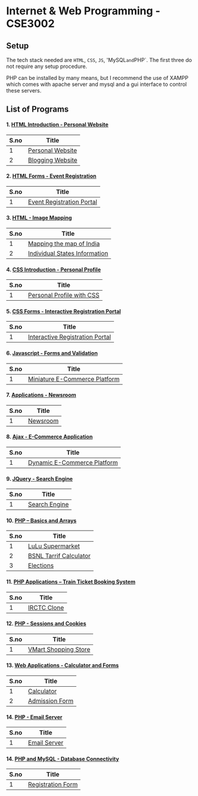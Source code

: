 # Internet & Web Programming - CSE3002

## Setup

The tech stack needed are `HTML`, `CSS`, `JS`, 'MySQL` and `PHP`. The first three do not require any setup procedure.

PHP can be installed by many means, but I recommend the use of XAMPP which comes with apache server and mysql and a gui interface to control these servers.


## List of Programs

#### 1. [HTML Introduction - Personal Website](./Personal_Website_Lab_1)

| S.no | Title |
| ---- | --------------------- |
| 1 | [Personal Website](./Personal_Website_Lab_1/Home.html) |
| 2 | [Blogging Website](./Personal_Website_Lab_1/Blog.html) |


#### 2. [HTML Forms - Event Registration](./Event_Registration_Lab_2)

| S.no | Title |
| ---- | --------------------- |
| 1 | [Event Registration Portal](./Event_Registration_Lab_2/Home.html) |


#### 3. [HTML - Image Mapping](./Image_Mapping_Lab_3)

| S.no | Title |
| ---- | --------------------- |
| 1 | [Mapping the map of India](./Image_Mapping_Lab_3/Home.html) |
| 2 | [Individual States Information](./Image_Mapping_Lab_3/States/) |


#### 4. [CSS Introduction - Personal Profile](./Personal_Profile_Lab_4)

| S.no | Title |
| ---- | --------------------- |
| 1 | [Personal Profile with CSS](./Personal_Profile_Lab_4/Home.html) |


#### 5. [CSS Forms - Interactive Registration Portal](./Registration_Portal_Lab_5)

| S.no | Title |
| ---- | --------------------- |
| 1 | [Interactive Registration Portal](./Registration_Portal_Lab_5/home.html) |


#### 6. [Javascript - Forms and Validation](./Form_Validation_Lab_6)

| S.no | Title |
| ---- | --------------------- |
| 1 | [Miniature E-Commerce Platform](./Form_Validation_Lab_6/home.html) |


#### 7. [Applications - Newsroom](./News_Post_Lab_7)

| S.no | Title |
| ---- | --------------------- |
| 1 | [Newsroom](./News_Post_Lab_7/home.html) |


#### 8. [Ajax - E-Commerce Application](./Dynamic_Ecommerce_Lab_8)

| S.no | Title |
| ---- | --------------------- |
| 1 | [Dynamic E-Commerce Platform](./Dynamic_Ecommerce_Lab_8/home.html) |


#### 9. [JQuery - Search Engine](./Search_Engine_Lab_9)

| S.no | Title |
| ---- | --------------------- |
| 1 | [Search Engine](./Search_Engine_Lab_9/home.html) |


#### 10. [PHP – Basics and Arrays](./PHP_Basics_Lab_10)

| S.no | Title |
| ---- | --------------------- |
| 1 | [LuLu Supermarket](./PHP_Basics_Lab_10/Supermarket.php) |
| 2 | [BSNL Tarrif Calculator](./PHP_Basics_Lab_10/tarrif_calculator.php) |
| 3 | [Elections](./PHP_Basics_Lab_10/elections.php) |


#### 11. [PHP Applications – Train Ticket Booking System](./Train_Ticket_Booking_Lab_11)

| S.no | Title |
| ---- | --------------------- |
| 1 | [IRCTC Clone](./Train_Ticket_Booking_Lab_11/home.html) |


#### 12. [PHP - Sessions and Cookies](./Shooping_Cart_Lab_12)

| S.no | Title |
| ---- | --------------------- |
| 1 | [VMart Shopping Store](./Shooping_Cart_Lab_12/home.html) |


#### 13. [Web Applications - Calculator and Forms](./Forms_and_Calculator_Lab_13)

| S.no | Title |
| ---- | --------------------- |
| 1 | [Calculator](./Forms_and_Calculator_Lab_13/Calculator/home.php) |
| 2 | [Admission Form](./Forms_and_Calculator_Lab_13/Admission/home.html) |


#### 14. [PHP - Email Server](./Email_Lab_14)

| S.no | Title |
| ---- | --------------------- |
| 1 | [Email Server](./Email_Lab_14/) |


#### 14. [PHP and MySQL - Database Connectivity](./Database_Connectivity_Lab_15)

| S.no | Title |
| ---- | --------------------- |
| 1 | [Registration Form](./Database_Connectivity_Lab_15/) |

